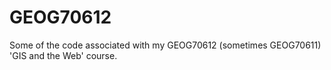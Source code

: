 # GEOG70612
Some of the code associated with my GEOG70612 (sometimes GEOG70611) 'GIS and the Web' course.